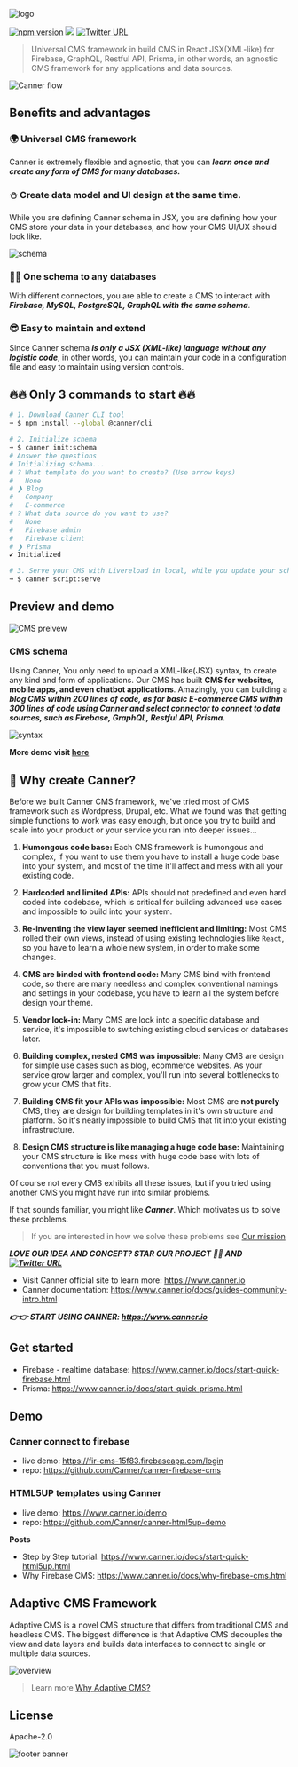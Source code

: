 ![logo](./docs/logo-word-alpha.svg)

[![npm version](https://badge.fury.io/js/canner.svg)](https://badge.fury.io/js/canner) [![](https://img.shields.io/gitter/room/nwjs/nw.js.svg)](https://gitter.im/Canner/CannerCMS?utm_source=share-link&utm_medium=link&utm_campaign=share-link) [![Twitter URL](https://img.shields.io/twitter/url/http/shields.io.svg?style=social)](https://twitter.com/intent/tweet?text=Universal%20CMS%20framework%20in%20React%20JSX(XML-like)%20for%20Firebase%2C%20GraphQL%2C%20Restful%20API%2C%20Prisma%20using%20%40cannerIO%2C%20open%20source%20at%3A%20https%3A%2F%2Fgithub.com%2FCanner%2Fcanner)

> Universal CMS framework in build CMS in React JSX(XML-like) for Firebase, GraphQL, Restful API, Prisma, in other words, an agnostic CMS framework for any applications and data sources. 

![Canner flow](./docs/structure.png)

## Benefits and advantages

### 🌍 Universal CMS framework

Canner is extremely flexible and agnostic, that you can ***learn once and create any form of CMS for many databases.***

### ⛄ Create data model and UI design at the same time.

While you are defining Canner schema in JSX, you are defining how your CMS store your data in your databases, and how your CMS UI/UX should look like.

![schema](./docs/schema.png)

### 👩‍💻 One schema to any databases

With different connectors, you are able to create a CMS to interact with ***Firebase, MySQL, PostgreSQL, GraphQL with the same schema***.

### 😎 Easy to maintain and extend

Since Canner schema ***is only a JSX (XML-like) language without any logistic code***, in other words, you can maintain your code in a configuration file and easy to maintain using version controls.

## 🔥🔥 Only 3 commands to start 🔥🔥

```sh
# 1. Download Canner CLI tool
➜ $ npm install --global @canner/cli

# 2. Initialize schema
➜ $ canner init:schema
# Answer the questions
# Initializing schema...
# ? What template do you want to create? (Use arrow keys)
#   None
# ❯ Blog
#   Company
#   E-commerce
# ? What data source do you want to use?
#   None
#   Firebase admin
#   Firebase client
# ❯ Prisma
✔ Initialized

# 3. Serve your CMS with Livereload in local, while you update your schema the dev server will automatically reload open http://localhost:9090
➜ $ canner script:serve
```

## Preview and demo

![CMS preivew](./docs/cms-preview.png)

### CMS schema

Using Canner, You only need to upload a XML-like(JSX) syntax, to create any kind and form of applications. Our CMS has built **CMS for websites, mobile apps, and even chatbot applications**. Amazingly, you can building a ***blog CMS within 200 lines of code, as for basic E-commerce CMS within 300 lines of code using Canner and select connector to connect to data sources, such as Firebase, GraphQL, Restful API, Prisma.***

![syntax](./docs/syntax.png)

**More demo visit [here](https://www.canner.io/)**

## 🙌 Why create Canner?

Before we built Canner CMS framework, we've tried most of CMS framework such as Wordpress, Drupal, etc. What we found was that getting simple functions to work was easy enough, but once you try to build and scale into your product or your service you ran into deeper issues...

1. **Humongous code base:**  Each CMS framework is humongous and complex, if you want to use them you have to install a huge code base into your system, and most of the time it'll affect and mess with all your existing code.

2. **Hardcoded and limited APIs:**  APIs should not predefined and even hard coded into codebase, which is critical for building advanced use cases and impossible to build into your system.

3. **Re-inventing the view layer seemed inefficient and limiting:**  Most CMS rolled their own views, instead of using existing technologies like `React`, so you have to learn a whole new system, in order to make some changes.

4. **CMS are binded with frontend code:**  Many CMS bind with frontend code, so there are many needless and complex conventional namings and settings in your codebase, you have to learn all the system before design your theme.

5. **Vendor lock-in:** Many CMS are lock into a specific database and service, it's impossible to switching existing cloud services or databases later.

6. **Building complex, nested CMS was impossible:** Many CMS are design for simple use cases such as blog, ecommerce websites. As your service grow larger and complex, you'll run into several bottlenecks to grow your CMS that fits.

7. **Building CMS fit your APIs was impossible:** Most CMS are **not purely** CMS, they are design for building templates in it's own structure and platform.  So it's nearly impossible to build CMS that fit into your existing infrastructure.

8. **Design CMS structure is like managing a huge code base:** Maintaining your CMS structure is like mess with huge code base with lots of conventions that you must follows.

Of course not every CMS exhibits all these issues, but if you tried using another CMS you might have run into similar problems.

If that sounds familiar, you might like ***Canner***. Which motivates us to solve these problems.

> If you are interested in how we solve these problems see [Our mission](https://www.canner.io/docs/why-mission.html)

***LOVE OUR IDEA AND CONCEPT? STAR OUR PROJECT 🌟🌟 AND [![Twitter URL](https://img.shields.io/twitter/url/http/shields.io.svg?style=social)](https://twitter.com/intent/tweet?text=Universal%20CMS%20framework%20in%20React%20JSX(XML-like)%20for%20Firebase%2C%20GraphQL%2C%20Restful%20API%2C%20Prisma%20using%20%40cannerIO%2C%20open%20source%20at%3A%20https%3A%2F%2Fgithub.com%2FCanner%2Fcanner)***

- Visit Canner official site to learn more: https://www.canner.io
- Canner documentation: https://www.canner.io/docs/guides-community-intro.html

***👉👉 START USING CANNER: https://www.canner.io***

## Get started

- Firebase - realtime database: https://www.canner.io/docs/start-quick-firebase.html
- Prisma: https://www.canner.io/docs/start-quick-prisma.html


## Demo

### Canner connect to firebase

- live demo: https://fir-cms-15f83.firebaseapp.com/login
- repo: https://github.com/Canner/canner-firebase-cms

### HTML5UP templates using Canner

- live demo:  https://www.canner.io/demo
- repo: https://github.com/Canner/canner-html5up-demo

**Posts**

- Step by Step tutorial: https://www.canner.io/docs/start-quick-html5up.html
- Why Firebase CMS: https://www.canner.io/docs/why-firebase-cms.html

## Adaptive CMS Framework

Adaptive CMS is a novel CMS structure that differs from traditional CMS and headless CMS. The biggest difference is that Adaptive CMS decouples the view and data layers and builds data interfaces to connect to single or multiple data sources.

![overview](http://www.canner.io/docs/assets/revolution.png)

> Learn more [Why Adaptive CMS?](http://www.canner.io/docs/why-adaptive-cms.html)



## License

Apache-2.0

![footer banner](https://user-images.githubusercontent.com/26116324/37811196-a437d930-2e93-11e8-97d8-0653ace2a46d.png)
